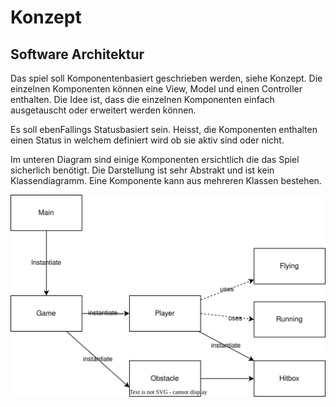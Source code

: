 # Konzept

## Software Architektur

Das spiel soll Komponentenbasiert geschrieben werden, siehe Konzept.
Die einzelnen Komponenten können eine View, Model und einen Controller enthalten. Die Idee ist, dass die einzelnen Komponenten einfach ausgetauscht oder erweitert werden können.

Es soll ebenFallings Statusbasiert sein. Heisst, die Komponenten enthalten einen Status in welchem definiert wird ob sie aktiv sind oder nicht.

Im unteren Diagram sind einige Komponenten ersichtlich die das Spiel sicherlich benötigt.
Die Darstellung ist sehr Abstrakt und ist kein Klassendiagramm. Eine Komponente kann aus mehreren Klassen bestehen.

![diagram](diagram.svg)
